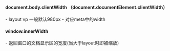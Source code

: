 #### document.body.clientWidth （document.documentElement.clientWidth）
\- layout vp 一般默认980px
\- 对应meta中的width

#### window.innerWidth
\- 返回窗口的文档显示区的宽度(当大于layout时即被缩放)